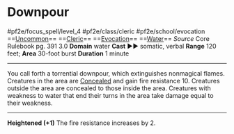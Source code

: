 # Downpour
#pf2e/focus_spell/level_4 #pf2e/class/cleric #pf2e/school/evocation 
==[Uncommon](../../../../../TTRPGShare-Pathfinder-2E-Vault/rules/traits/uncommon.md)== ==[Cleric](../../../../../TTRPGShare-Pathfinder-2E-Vault/rules/traits/cleric.md)== ==[Evocation](../../../../../TTRPGShare-Pathfinder-2E-Vault/rules/traits/evocation.md)== ==[Water](../../../../../TTRPGShare-Pathfinder-2E-Vault/rules/traits/water.md)==
*Source* Core Rulebook pg. 391 3.0
**Domain** water
**Cast** ►► somatic, verbal
**Range** 120 feet; **Area** 30-foot burst
**Duration** 1 minute

---
You call forth a torrential downpour, which extinguishes nonmagical flames. Creatures in the area are [Concealed](../../../Conditions/Concealed.md) and gain fire resistance 10. Creatures outside the area are concealed to those inside the area. Creatures with weakness to water that end their turns in the area take damage equal to their weakness.

<hr>

**Heightened (+1)** The fire resistance increases by 2.